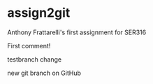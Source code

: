 # assign2git
Anthony Frattarelli's first assignment for SER316

First comment!

testbranch change

new git branch on GitHub
